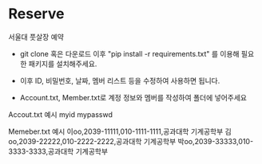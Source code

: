 # Reserve

서울대 풋살장 예약

* git clone 혹은 다운로드 이후 
"pip install -r requirements.txt"
를 이용해 필요한 패키지를 설치해주세요.  

* 이후 ID, 비밀번호, 날짜, 멤버 리스트 등을 수정하여 사용하면 됩니다.

* Account.txt, Member.txt로 계정 정보와 멤버를 작성하여 폴더에 넣어주세요

Accout.txt 예시
myid
mypasswd

Memeber.txt 예시
이oo,2039-11111,010-1111-1111,공과대학 기계공학부
김oo,2039-22222,010-2222-2222,공과대학 기계공학부
박oo,2039-33333,010-3333-3333,공과대학 기계공학부

